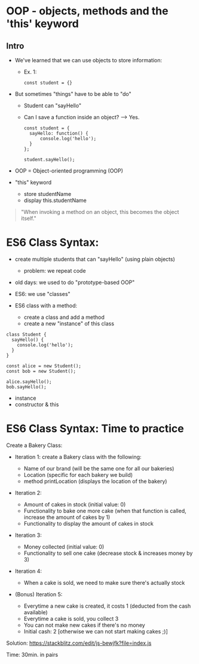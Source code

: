 
# OOP - objects, methods and the 'this' keyword


<!--

Status: draft

The exercise at the end (bakery) is worth doing.
The rest needs further work.


 -->

## Intro

- We've learned that we can use objects to store information:

  - Ex. 1:

    ```
    const student = {}
    ```



- But sometimes "things" have to be able to "do"

  - Student can "sayHello"

  - Can I save a function inside an object? --> Yes.

    ```
    const student = {
      sayHello: function() {
          console.log('hello');
      }
    };

    student.sayHello();

    ```

- OOP = Object-oriented programming (OOP) 


- "this" keyword
  - store studentName
  - display this.studentName

> "When invoking a method on an object, this becomes the object itself."





# ES6 Class Syntax:

- create multiple students that can "sayHello" (using plain objects)
  - problem: we repeat code

- old days: we used to do "prototype-based OOP"
- ES6: we use "classes"


- ES6 class with a method:
  - create a class and add a method
  - create a new "instance" of this class

```
class Student {
  sayHello() {
    console.log('hello');
  }
}

const alice = new Student();
const bob = new Student();

alice.sayHello();
bob.sayHello();
```

- instance
- constructor & this





# ES6 Class Syntax: Time to practice

Create a Bakery Class:

- Iteration 1: create a Bakery class with the following:
  - Name of our brand (will be the same one for all our bakeries)
  - Location (specific for each bakery we build)
  - method printLocation (displays the location of the bakery)

- Iteration 2:
  - Amount of cakes in stock (initial value: 0)
  - Functionality to bake one more cake (when that function is called, increase the amount of cakes by 1)
  - Functionality to display the amount of cakes in stock


- Iteration 3:
  - Money collected (initial value: 0)
  - Functionality to sell one cake (decrease stock & increases money by 3)

- Iteration 4:
  - When a cake is sold, we need to make sure there's actually stock

- (Bonus) Iteration 5:
  - Everytime a new cake is created, it costs 1 (deducted from the cash available)
  - Everytime a cake is sold, you collect 3
  - You can not make new cakes if there's no money
  - Initial cash: 2 [otherwise we can not start making cakes ;)]


Solution: https://stackblitz.com/edit/js-bewjfk?file=index.js

Time: 30min. in pairs

